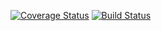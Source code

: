 [![Coverage Status](https://coveralls.io/repos/github/james-chege/ReactJs-setup/badge.svg?branch=ch-setup-testing-162036465)](https://coveralls.io/github/james-chege/ReactJs-setup?branch=ch-setup-testing-162036465)
[![Build Status](https://travis-ci.org/james-chege/ReactJs-setup.svg?branch=ch-setup-testing-162036465 )](https://travis-ci.org/james-chege/ReactJs-setup)